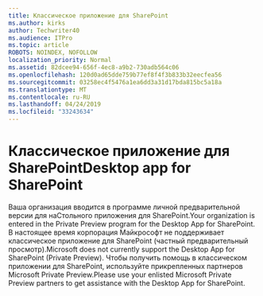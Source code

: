 ```yaml
---
title: Классическое приложение для SharePoint
ms.author: kirks
author: Techwriter40
ms.audience: ITPro
ms.topic: article
ROBOTS: NOINDEX, NOFOLLOW
localization_priority: Normal
ms.assetid: 82dcee94-656f-4ec8-a9b2-730adb564c06
ms.openlocfilehash: 120d0ad65dde759b77ef8f4f3b833b32eecfea56
ms.sourcegitcommit: 03258ec4f5476a1ea6dd3a31d17bda815bc5a18a
ms.translationtype: MT
ms.contentlocale: ru-RU
ms.lasthandoff: 04/24/2019
ms.locfileid: "33243634"
---
```

# <a name="desktop-app-for-sharepoint"></a><span data-ttu-id="d7049-102">Классическое приложение для SharePoint</span><span class="sxs-lookup"><span data-stu-id="d7049-102">Desktop app for SharePoint</span></span>

<span data-ttu-id="d7049-103">Ваша организация вводится в программе личной предварительной версии для наСтольного приложения для SharePoint.</span><span class="sxs-lookup"><span data-stu-id="d7049-103">Your organization is entered in the Private Preview program for the Desktop App for SharePoint.</span></span> <span data-ttu-id="d7049-104">В настоящее время корпорация Майкрософт не поддерживает классическое приложение для SharePoint (частный предварительный просмотр).</span><span class="sxs-lookup"><span data-stu-id="d7049-104">Microsoft does not currently support the Desktop App for SharePoint (Private Preview).</span></span> <span data-ttu-id="d7049-105">Чтобы получить помощь в классическом приложении для SharePoint, используйте прикрепленных партнеров Microsoft Private Preview.</span><span class="sxs-lookup"><span data-stu-id="d7049-105">Please use your enlisted Microsoft Private Preview partners to get assistance with the Desktop App for SharePoint.</span></span>
